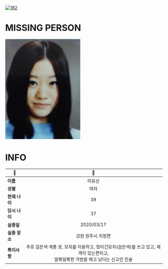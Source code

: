 [![182](https://img.shields.io/badge/%EC%8B%A4%EC%A2%85%EC%8B%A0%EA%B3%A0%EB%8A%94%20%EA%B5%AD%EB%B2%88%EC%97%86%EC%9D%B4-182-blue)](http://safe182.go.kr/index.do)

# MISSING PERSON

<img src="./missing_person.jpg">

# INFO

|🔑|💎|
|--|:--:|
|**이름**|이유선|
|**성별**|여자|
|**현재 나이**|39|
|**당시 나이**|37|
|**실종일**|2020/03/17|
|**실종 장소**|강원 원주시 지정면 |
|**특이사항**|주로 검은색 계통 옷, 모자를 이용하고, 창이긴모자(검은색)를 쓰고 있고, 체격이 있는편이고,</br>얼룩덜룩한 가방을 메고 났다는 신고인 진술|
